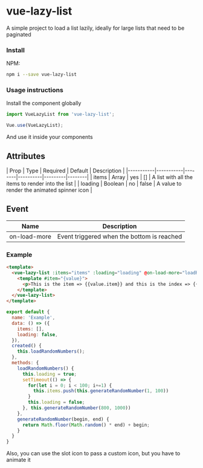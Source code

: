 # vue-lazy-list
A simple project to load a list lazily, ideally for large lists that need to be paginated

### Install  

NPM:  
```bash
npm i --save vue-lazy-list
```

### Usage instructions  

Install the component globally

```javascript
import VueLazyList from 'vue-lazy-list';

Vue.use(VueLazyList);
```

And use it inside your components

## Attributes

| Prop      |      Type    | Required |  Default  | Description |
|-----------|-----------|--------|----------|---------|--------|
| items      |     Array   |    yes  |    []    |  A list with all the items to render into the list |
| loading      |     Boolean   |    no  |    false    |  A value to render the animated spinner icon |

## Event
| Name      | Description |
|-----------| -----------|
| on-load-more | Event triggered when the bottom is reached |


### Example

```html
<template>
  <vue-lazy-list :items="items" :loading="loading" @on-load-more="loadRandomNumbers">
    <template #item="{value}">
      <p>This is the item => {{value.item}} and this is the index => {{value.index}}</p>
    </template>
  </vue-lazy-list>
</template>
```

```javascript
export default {
  name: 'Example',
  data: () => ({
    items: [],
    loading: false,
  }),
  created() {
    this.loadRandomNumbers();
  },
  methods: {
    loadRandomNumbers() {
      this.loading = true;
      setTimeout(() => {
        for(let i = 0; i < 100; i+=1) {
          this.items.push(this.generateRandomNumber(1, 100))
        }
        this.loading = false;
      }, this.generateRandomNumber(800, 1000))
    },
    generateRandomNumber(begin, end) {
      return Math.floor(Math.random() * end) + begin;
    }
  }
}
```

Also, you can use the slot icon to pass a custom icon, but you have to animate it